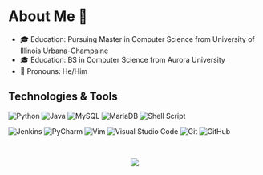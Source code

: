 # About Me 👋

- 🎓 Education: Pursuing Master in Computer Science from University of Illinois Urbana-Champaine
- 🎓 Education: BS in Computer Science from Aurora University
- 👨 Pronouns: He/Him

## Technologies & Tools

![Python](https://img.shields.io/badge/Python-gray?style=flat&logo=python&logoColor=white)
![Java](https://img.shields.io/badge/Java-gray?style=flat&logo=java&logoColor=white)
![MySQL](https://img.shields.io/badge/MySQL-gray?style=flat&logo=mysql&logoColor=white)
![MariaDB](https://img.shields.io/badge/MariaDB-gray?style=flat&logo=mariadb&logoColor=white)
![Shell Script](https://img.shields.io/badge/Shell_Script-gray?style=flat&logo=gnu-bash&logoColor=white)

![Jenkins](https://img.shields.io/badge/jenkins-gray?style=flat&logo=jenkins&logoColor=white)
![PyCharm](https://img.shields.io/badge/pycharm-gray?style=flat&logo=pycharm&logoColor=white)
![Vim](https://img.shields.io/badge/VIM-gray?style=flat&logo=vim&logoColor=white)
![Visual Studio Code](https://img.shields.io/badge/Visual%20Studio%20Code-gray?style=flat&logo=visual-studio-code&logoColor=white)
![Git](https://img.shields.io/badge/git-gray?style=flat&logo=git&logoColor=white)
![GitHub](https://img.shields.io/badge/github-gray?style=flatdge&logo=github&logoColor=white)

<br />
<p align="center">
<a href="https://www.linkedin.com/in/jonathan-birkey-052123150/">
<img src="https://img.shields.io/badge/linkedin-%230077B5.svg?style=flat&logo=linkedin&logoColor=white" />
</p>
